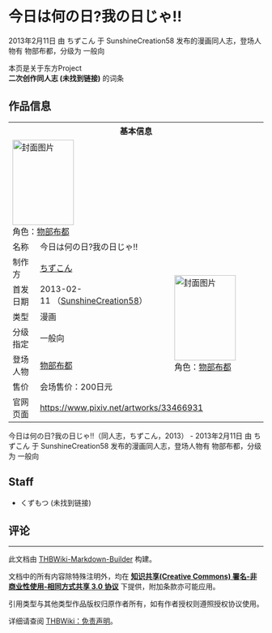 # 今日は何の日?我の日じゃ‼

<!-- source html: G:\repos\THBWiki-Markdown-Builder\THBWikiMarkdown\Temp\main\b\b4\ns0%3A%E4%BB%8A%E6%97%A5%E3%81%AF%E4%BD%95%E3%81%AE%E6%97%A5%3F%E6%88%91%E3%81%AE%E6%97%A5%E3%81%98%E3%82%83%E2%80%BC.html -->

2013年2月11日 由 ちずこん 于 SunshineCreation58 发布的漫画同人志，登场人物有 物部布都，分级为 一般向

本页是关于东方Project  
 **二次创作同人志 (未找到链接)** 的词条

## 作品信息

<table><tbody><tr><th colspan="3">基本信息</th></tr><tr><td class="cover-artwork-mobile" colspan="2"><a href="./文件-今日は何の日-我の日じゃ‼封面.jpg.md" class="image" title="封面图片"><img alt="封面图片" src="https://upload.thwiki.cc/thumb/7/7d/%E4%BB%8A%E6%97%A5%E3%81%AF%E4%BD%95%E3%81%AE%E6%97%A5%3F%E6%88%91%E3%81%AE%E6%97%A5%E3%81%98%E3%82%83%E2%80%BC%E5%B0%81%E9%9D%A2.jpg/121px-%E4%BB%8A%E6%97%A5%E3%81%AF%E4%BD%95%E3%81%AE%E6%97%A5%3F%E6%88%91%E3%81%AE%E6%97%A5%E3%81%98%E3%82%83%E2%80%BC%E5%B0%81%E9%9D%A2.jpg" decoding="async" loading="lazy" width="121" height="168" srcset="https://upload.thwiki.cc/thumb/7/7d/%E4%BB%8A%E6%97%A5%E3%81%AF%E4%BD%95%E3%81%AE%E6%97%A5%3F%E6%88%91%E3%81%AE%E6%97%A5%E3%81%98%E3%82%83%E2%80%BC%E5%B0%81%E9%9D%A2.jpg/182px-%E4%BB%8A%E6%97%A5%E3%81%AF%E4%BD%95%E3%81%AE%E6%97%A5%3F%E6%88%91%E3%81%AE%E6%97%A5%E3%81%98%E3%82%83%E2%80%BC%E5%B0%81%E9%9D%A2.jpg 1.5x, https://upload.thwiki.cc/thumb/7/7d/%E4%BB%8A%E6%97%A5%E3%81%AF%E4%BD%95%E3%81%AE%E6%97%A5%3F%E6%88%91%E3%81%AE%E6%97%A5%E3%81%98%E3%82%83%E2%80%BC%E5%B0%81%E9%9D%A2.jpg/242px-%E4%BB%8A%E6%97%A5%E3%81%AF%E4%BD%95%E3%81%AE%E6%97%A5%3F%E6%88%91%E3%81%AE%E6%97%A5%E3%81%98%E3%82%83%E2%80%BC%E5%B0%81%E9%9D%A2.jpg 2x" data-file-width="700" data-file-height="970"></a><div class="cover-char">角色：<a href="./物部布都.md" title="物部布都">物部布都</a></div></td>
</tr><tr><td class="label">名称</td><td colspan="2"> 今日は何の日?我の日じゃ‼ </td></tr><tr><td class="label">制作方</td><td><a href="./ちずこん.md" title="ちずこん">ちずこん</a></td><td class="cover-artwork" rowspan="6" style="min-width:168px;"><a href="./文件-今日は何の日-我の日じゃ‼封面.jpg.md" class="image" title="封面图片"><img alt="封面图片" src="https://upload.thwiki.cc/thumb/7/7d/%E4%BB%8A%E6%97%A5%E3%81%AF%E4%BD%95%E3%81%AE%E6%97%A5%3F%E6%88%91%E3%81%AE%E6%97%A5%E3%81%98%E3%82%83%E2%80%BC%E5%B0%81%E9%9D%A2.jpg/121px-%E4%BB%8A%E6%97%A5%E3%81%AF%E4%BD%95%E3%81%AE%E6%97%A5%3F%E6%88%91%E3%81%AE%E6%97%A5%E3%81%98%E3%82%83%E2%80%BC%E5%B0%81%E9%9D%A2.jpg" decoding="async" loading="lazy" width="121" height="168" srcset="https://upload.thwiki.cc/thumb/7/7d/%E4%BB%8A%E6%97%A5%E3%81%AF%E4%BD%95%E3%81%AE%E6%97%A5%3F%E6%88%91%E3%81%AE%E6%97%A5%E3%81%98%E3%82%83%E2%80%BC%E5%B0%81%E9%9D%A2.jpg/182px-%E4%BB%8A%E6%97%A5%E3%81%AF%E4%BD%95%E3%81%AE%E6%97%A5%3F%E6%88%91%E3%81%AE%E6%97%A5%E3%81%98%E3%82%83%E2%80%BC%E5%B0%81%E9%9D%A2.jpg 1.5x, https://upload.thwiki.cc/thumb/7/7d/%E4%BB%8A%E6%97%A5%E3%81%AF%E4%BD%95%E3%81%AE%E6%97%A5%3F%E6%88%91%E3%81%AE%E6%97%A5%E3%81%98%E3%82%83%E2%80%BC%E5%B0%81%E9%9D%A2.jpg/242px-%E4%BB%8A%E6%97%A5%E3%81%AF%E4%BD%95%E3%81%AE%E6%97%A5%3F%E6%88%91%E3%81%AE%E6%97%A5%E3%81%98%E3%82%83%E2%80%BC%E5%B0%81%E9%9D%A2.jpg 2x" data-file-width="700" data-file-height="970"></a><div class="cover-char">角色：<a href="./物部布都.md" title="物部布都">物部布都</a></div></td>
</tr><tr><td class="label">首发日期</td><td>2013-02-11&#160;（<a href="/展会作品列表?e=SunshineCreation%2358">SunshineCreation58</a>）</td></tr><tr><td class="label">类型</td><td>漫画</td></tr><tr><td class="label">分级指定</td><td>一般向</td></tr><tr><td class="label">登场人物</td><td><a href="./物部布都.md" title="物部布都">物部布都</a></td></tr><tr><td class="label">售价</td><td>会场售价：200日元</td></tr>
<tr><td class="label">官网页面</td><td colspan="2"><a rel="nofollow" class="external free" href="https://www.pixiv.net/artworks/33466931">https://www.pixiv.net/artworks/33466931</a></td></tr></tbody></table>

今日は何の日?我の日じゃ‼（同人志，ちずこん，2013） - 2013年2月11日 由 ちずこん 于 SunshineCreation58 发布的漫画同人志，登场人物有 物部布都，分级为 一般向

## Staff
- くずもつ (未找到链接)


## 评论




---

此文档由 [THBWiki-Markdown-Builder](https://github.com/Delsin-Yu/THBWiki-Markdown-Builder) 构建。

文档中的所有内容除特殊注明外，均在 [**知识共享(Creative Commons) 署名-非商业性使用-相同方式共享 3.0 协议**](https://creativecommons.org/licenses/by-sa/3.0/deed.zh-hans) 下提供，附加条款亦可能应用。

引用类型与其他类型作品版权归原作者所有，如有作者授权则遵照授权协议使用。

详细请查阅 [THBWiki：免责声明](https://thbwiki.cc/THBWiki:%E5%85%8D%E8%B4%A3%E5%A3%B0%E6%98%8E)。

